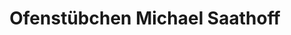 ---
title: "Ofenstübchen Michael Saathoff"
url: /emden/ofenstuebchen-michael-saathoff/
shop: Kamine & Öfen
---